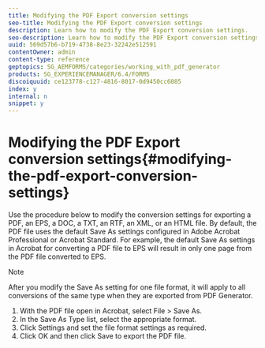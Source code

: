 ```yaml
---
title: Modifying the PDF Export conversion settings
seo-title: Modifying the PDF Export conversion settings
description: Learn how to modify the PDF Export conversion settings.
seo-description: Learn how to modify the PDF Export conversion settings.
uuid: 569d57b6-b719-4738-8e23-32242e512591
contentOwner: admin
content-type: reference
geptopics: SG_AEMFORMS/categories/working_with_pdf_generator
products: SG_EXPERIENCEMANAGER/6.4/FORMS
discoiquuid: ce123778-c127-4816-8017-0d9450cc6085
index: y
internal: n
snippet: y
---
```


# Modifying the PDF Export conversion settings{#modifying-the-pdf-export-conversion-settings}

Use the procedure below to modify the conversion settings for exporting a PDF, an EPS, a DOC, a TXT, an RTF, an XML, or an HTML file. By default, the PDF file uses the default Save As settings configured in Adobe Acrobat Professional or Acrobat Standard. For example, the default Save As settings in Acrobat for converting a PDF file to EPS will result in only one page from the PDF file converted to EPS.

>[!NOTE]
>
>After you modify the Save As setting for one file format, it will apply to all conversions of the same type when they are exported from PDF Generator.

1. With the PDF file open in Acrobat, select File &gt; Save As.
1. In the Save As Type list, select the appropriate format.
1. Click Settings and set the file format settings as required.
1. Click OK and then click Save to export the PDF file.

